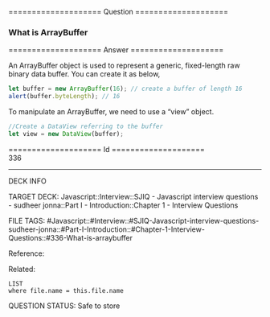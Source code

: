 ==================== Question ====================  

### What is ArrayBuffer  

==================== Answer ====================  

An ArrayBuffer object is used to represent a generic, fixed-length raw binary
data buffer. You can create it as below,

```javascript
let buffer = new ArrayBuffer(16); // create a buffer of length 16
alert(buffer.byteLength); // 16
```

To manipulate an ArrayBuffer, we need to use a “view” object.

```javascript
//Create a DataView referring to the buffer
let view = new DataView(buffer);
```

==================== Id ====================  
336

---

DECK INFO

TARGET DECK: Javascript::Interview::SJIQ - Javascript interview questions - sudheer jonna::Part I - Introduction::Chapter 1 - Interview Questions

FILE TAGS: #Javascript::#Interview::#SJIQ-Javascript-interview-questions-sudheer-jonna::#Part-I-Introduction::#Chapter-1-Interview-Questions::#336-What-is-arraybuffer

Reference:

Related:

```dataview
LIST
where file.name = this.file.name
```

QUESTION STATUS: Safe to store
